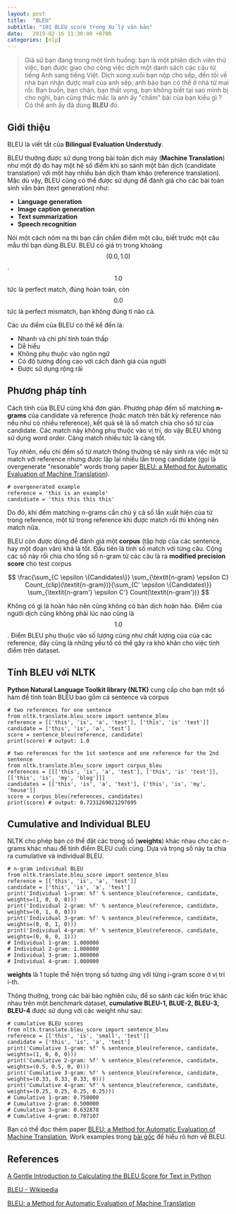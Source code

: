 ```yaml
---
layout: post
title:  "BLEU"
subtitle: "101 BLEU score trong Xử lý văn bản"
date:   2019-02-16 11:30:00 +0700
categories: [nlp]
---
```


> Giả sử bạn đang trong một tình huống: bạn là một phiên dịch viên thử việc, bạn được giao cho công việc dịch một danh sách các câu từ tiếng Anh sang tiếng Việt. Dịch xong xuôi bạn nộp cho sếp, đến tối về nhà bạn nhận được mail của anh sếp, anh bảo bạn có thể ở nhà từ mai rồi. Bạn buồn, bạn chán, bạn thất vọng, bạn không biết tại sao mình bị cho nghỉ, bạn cũng thắc mắc là anh ấy "chấm" bài của bạn kiểu gì ? Có thể anh ấy đã dùng **BLEU** đó.

## Giới thiệu

BLEU là viết tắt của **Bilingual Evaluation Understudy**.

BLEU thường được sử dụng trong bài toàn dịch máy (**Machine Translation**) như một độ đo hay một hệ số điểm khi so sánh một bản dịch (candidate translation) với một hay nhiều bản dịch tham khảo (reference translation). Mặc dù vậy, BLEU cũng có thể được sử dụng để đánh giá cho các bài toán sinh văn bản (text generation) như:
- **Language generation**
- **Image caption generation**
- **Text summarization**
- **Speech recognition**

Nói một cách nôm na thì bạn cần chấm điểm một câu, biết trước một câu mẫu thì bạn dùng BLEU. BLEU có giá trị trong khoảng $$ (0.0, 1.0) $$. $$ 1.0 $$ tức là perfect match, đúng hoàn toàn, còn $$ 0.0 $$ tức là perfect mismatch, bạn không đúng tí nào cả. 

Các ưu điểm của BLEU có thể kể đến là:
- Nhanh và chi phí tính toán thấp
- Dễ hiểu
- Không phụ thuộc vào ngôn ngữ
- Có độ tương đồng cao với cách đánh giá của người
- Được sử dụng rộng rãi

## Phương pháp tính

Cách tính của BLEU cũng khá đơn giản. Phương pháp đếm số matching **n-grams** của candidate và reference (hoặc match trên bất kỳ reference nào nếu như có nhiều reference), kết quả sẽ là số match chia cho số từ của candidate. Các match này không phụ thuộc vào vị trí, do vậy BLEU không sử dụng word order. Càng match nhiều tức là càng tốt. 

Tuy nhiên, nếu chỉ đếm số từ match thông thường sẽ nảy sinh ra việc một từ match với reference nhưng được lặp lại nhiều lần trong candidate (gọi là overgenerate "resonable" words trong paper [BLEU: a Method for Automatic Evaluation of Machine Translation](http://www.aclweb.org/anthology/P02-1040.pdf)). 

~~~~
# overgenerated example
reference = 'this is an example'
candidiate = 'this this this this'
~~~~

Do đó, khi đếm matching n-grams cần chú ý cả số lần xuất hiện của từ trong reference, một từ trong reference khi được match rồi thì không nên match nữa.

BLEU còn được dùng để đánh giá một **corpus** (tập hợp của các sentence, hay một đoạn văn) khá là tốt. Đầu tiên là tính số match với từng câu. Cộng các số này rồi chia cho tổng số n-gram từ các câu là ra **modified precision score** cho test corpus

$$ \frac{\sum_{C \epsilon \{Candidates\}} \sum_{\textit{n-gram} \epsilon C} Count_{clip}(\textit{n-gram})}{\sum_{C' \epsilon \{Candidates\}} \sum_{\textit{n-gram'} \epsilon C'} Count(\textit{n-gram'})} $$

Không có gì là hoàn hảo nên cũng không có bản dịch hoàn hảo. Điểm của người dịch cũng không phải lúc nào cũng là $$1.0$$. Điểm BLEU phụ thuộc vào số lượng cũng như chất lượng của của các reference, đây cũng là những yếu tố có thể gây ra khó khăn cho việc tính điểm trên dataset.

## Tính BLEU với NLTK

**Python Natural Language Toolkit library (NLTK)** cung cấp cho bạn một số hàm để tính toán BLEU bao gồm cả sentence và corpus

~~~~
# two references for one sentence
from nltk.translate.bleu_score import sentence_bleu
reference = [['this', 'is', 'a', 'test'], ['this', 'is' 'test']]
candidate = ['this', 'is', 'a', 'test']
score = sentence_bleu(reference, candidate)
print(score) # output: 1.0

# two references for the 1st sentence and one reference for the 2nd sentence
from nltk.translate.bleu_score import corpus_bleu
references = [[['this', 'is', 'a', 'test'], ['this', 'is' 'test']], [['this', 'is', 'my', 'blog']]]
candidates = [['this', 'is', 'a', 'test'], ['this', 'is', 'my', 'house']]
score = corpus_bleu(references, candidates)
print(score) # output: 0.7231269021297695
~~~~

## Cumulative and Individual BLEU

NLTK cho phép bạn có thể đặt các trọng số  (**weights**) khác nhau cho các n-grams khác nhau để tính điểm BLEU cuối cùng. Dựa và trọng số này ta chia ra cumulative và individual BLEU.

~~~~
# n-gram individual BLEU
from nltk.translate.bleu_score import sentence_bleu
reference = [['this', 'is', 'a', 'test']]
candidate = ['this', 'is', 'a', 'test']
print('Individual 1-gram: %f' % sentence_bleu(reference, candidate, weights=(1, 0, 0, 0)))
print('Individual 2-gram: %f' % sentence_bleu(reference, candidate, weights=(0, 1, 0, 0)))
print('Individual 3-gram: %f' % sentence_bleu(reference, candidate, weights=(0, 0, 1, 0)))
print('Individual 4-gram: %f' % sentence_bleu(reference, candidate, weights=(0, 0, 0, 1)))
# Individual 1-gram: 1.000000
# Individual 2-gram: 1.000000
# Individual 3-gram: 1.000000
# Individual 4-gram: 1.000000
~~~~

**weights** là 1 tuple thể hiện trọng số tương ứng với từng i-gram score ở vị trí i-th.

Thông thường, trong các bài báo nghiên cứu, để so sánh các kiến trúc khác nhau trên một benchmark dataset, **cumulative BLEU-1, BLUE-2, BLEU-3, BLEU-4** được sử dụng với các weight như sau:

~~~~
# cumulative BLEU scores
from nltk.translate.bleu_score import sentence_bleu
reference = [['this', 'is', 'small', 'test']]
candidate = ['this', 'is', 'a', 'test']
print('Cumulative 1-gram: %f' % sentence_bleu(reference, candidate, weights=(1, 0, 0, 0)))
print('Cumulative 2-gram: %f' % sentence_bleu(reference, candidate, weights=(0.5, 0.5, 0, 0)))
print('Cumulative 3-gram: %f' % sentence_bleu(reference, candidate, weights=(0.33, 0.33, 0.33, 0)))
print('Cumulative 4-gram: %f' % sentence_bleu(reference, candidate, weights=(0.25, 0.25, 0.25, 0.25)))
# Cumulative 1-gram: 0.750000
# Cumulative 2-gram: 0.500000
# Cumulative 3-gram: 0.632878
# Cumulative 4-gram: 0.707107
~~~~

Bạn có thể đọc thêm paper [BLEU: a Method for Automatic Evaluation of Machine Translation](http://www.aclweb.org/anthology/P02-1040.pdf), Work examples trong [bài gốc](https://machinelearningmastery.com/calculate-bleu-score-for-text-python/) để hiểu rõ hơn về BLEU.

## References

[A Gentle Introduction to Calculating the BLEU Score for Text in Python](https://machinelearningmastery.com/calculate-bleu-score-for-text-python/)

[BLEU - Wikipedia](https://en.wikipedia.org/wiki/BLEU)

[BLEU: a Method for Automatic Evaluation of Machine Translation](http://www.aclweb.org/anthology/P02-1040.pdf)